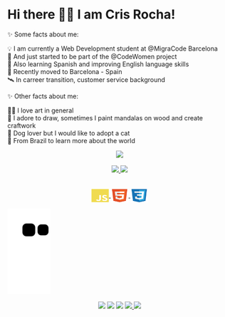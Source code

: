 # Hi there 🖖🏽 I am Cris Rocha!

✨ Some facts about me:

💡 I am currently a Web Development student at @MigraCode Barcelona <br>
🌟 And just started to be part of the @CodeWomen project <br>
🌻 Also learning Spanish and improving English language skills<br>
📍 Recently moved to Barcelona - Spain <br>
🛰️ In carreer transition, customer service background <br>

✨ Other facts about me:

💃🏽 I love art in general <br>
🎨 I adore to draw, sometimes I paint mandalas on wood and create craftwork <br>
🙈 Dog lover but I would like to adopt a cat <br>
🦜 From Brazil to learn more about the world <br>

<p align="center">
  <img width="250" src="https://media.giphy.com/media/jIgXf4hgbHCeKiXpvt/giphy.gif">
</p>

<!--  
<div style="width:100%;height:0;padding-bottom:124%;position:relative;"><iframe src="https://giphy.com/embed/2A60kHU0hVi6EddkI7" width="100%" height="100%" style="position:absolute" frameBorder="0" class="giphy-embed" allowFullScreen></iframe></div><p><a href="https://giphy.com/gifs/technology-trapbob-2A60kHU0hVi6EddkI7">via GIPHY</a></p> -->


<div align="center">
  <a href="https://github.com/Cris-Rocha">
  <img height="150em" src="https://github-readme-stats.vercel.app/api?username=Cris-Rocha&show_icons=true&theme=synthwave&include_all_commits=true&count_private=true"/>
  <img height="150em" src="https://github-readme-stats.vercel.app/api/top-langs/?username=Cris-Rocha&layout=compact&langs_count=8&theme=synthwave"/>
  <!--<img height="155em" src=https://github-readme-stats.vercel.app/api/top-langs/?username=Cris-Rocha&langs_count=8)/>  Hidded -->
    </div>
  

  <br>
  
  <div align="center" style="display: inline_block"><br>
  <img align="center" alt="Cris-Js" height="30" width="40" src="https://raw.githubusercontent.com/devicons/devicon/master/icons/javascript/javascript-plain.svg">
  <!--<img align="center" alt="Cris-Ts" height="30" width="40" src="https://raw.githubusercontent.com/devicons/devicon/master/icons/typescript/typescript-plain.svg"> 
  <img align="center" alt="Cris-React" height="30" width="40" src="https://raw.githubusercontent.com/devicons/devicon/master/icons/react/react-original.svg"> -->
  <img align="center" alt="Cris-HTML" height="30" width="40" src="https://raw.githubusercontent.com/devicons/devicon/master/icons/html5/html5-original.svg">
  <img align="center" alt="Cris-CSS" height="30" width="40" src="https://raw.githubusercontent.com/devicons/devicon/master/icons/css3/css3-original.svg">
 <!-- <img align="center" alt="Cris-Python" height="30" width="40" src="https://raw.githubusercontent.com/devicons/devicon/master/icons/python/python-original.svg">
  <img align="center" alt="Cris-Csharp" height="30" width="40" src="https://raw.githubusercontent.com/devicons/devicon/master/icons/csharp/csharp-original.svg">
  <img align="right" alt="Cris-pic" height="150" style="border-radius:50px;" src="https://media.discordapp.net/attachments/639956127056134178/890373478988013628/Publicacoes_Instagram_1_1.png?width=676&height=676"> -->
  
</div>
  
  ![Snake animation](https://github.com/Cris-Rocha/cris-rocha/blob/output/github-contribution-grid-snake.svg)  
 
<div align="center"> 
  <a href="https://instagram.com/crisrotcha" target="_blank"><img src="https://img.shields.io/badge/-Instagram-%23E4405F?style=for-the-badge&logo=instagram&logoColor=white" target="_blank"></a>
 <a href="https://www.linkedin.com/in/cris-t-rocha" target="_blank"><img src="https://img.shields.io/badge/-LinkedIn-%230077B5?style=for-the-badge&logo=linkedin&logoColor=white" target="_blank"></a> 
  <a href = "mailto:shiva.krisss@gmail.com"><img src="https://img.shields.io/badge/-Gmail-%23333?style=for-the-badge&logo=gmail&logoColor=white" target="_blank"></a>
  <a href = "mailto:cris-t-rocha@hotmail.com"><img src="https://img.shields.io/badge/Microsoft_Outlook-0078D4?style=for-the-badge&logo=microsoft-outlook&logoColor=white" target="_blank"> </a>
  <a href ="http://migracodebarcelona.slack.com" target="_blank"><img src="https://img.shields.io/badge/Slack-4A154B?style=for-the-badge&logo=slack&logoColor=white target="_blank"></a> 
 
 
</div>
    
  
